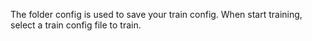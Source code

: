 The folder config is used to save your train config.
When start training, select a train config file to train.
